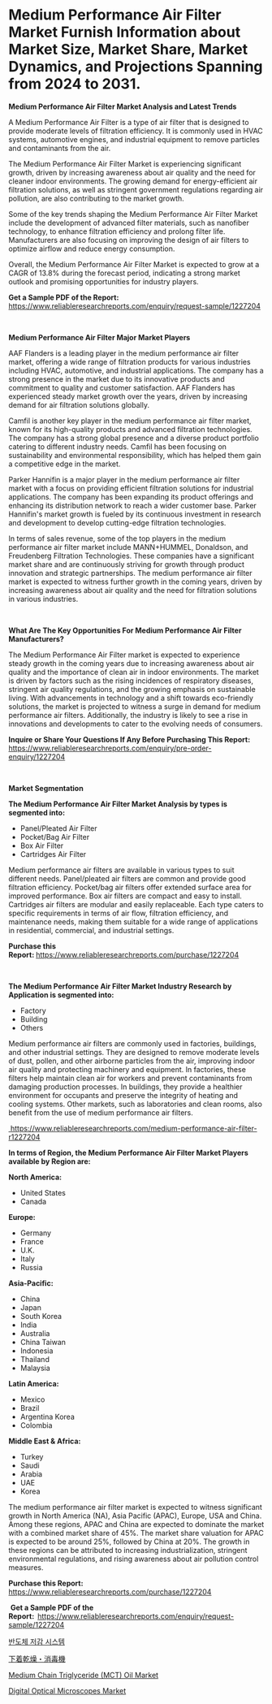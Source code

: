 <p><h1>Medium Performance Air Filter Market Furnish Information about Market Size, Market Share, Market Dynamics, and Projections Spanning from 2024 to 2031.</h1></p><p><strong>Medium Performance Air Filter Market Analysis and Latest Trends</strong></p>
<p><p>A Medium Performance Air Filter is a type of air filter that is designed to provide moderate levels of filtration efficiency. It is commonly used in HVAC systems, automotive engines, and industrial equipment to remove particles and contaminants from the air.</p><p>The Medium Performance Air Filter Market is experiencing significant growth, driven by increasing awareness about air quality and the need for cleaner indoor environments. The growing demand for energy-efficient air filtration solutions, as well as stringent government regulations regarding air pollution, are also contributing to the market growth.</p><p>Some of the key trends shaping the Medium Performance Air Filter Market include the development of advanced filter materials, such as nanofiber technology, to enhance filtration efficiency and prolong filter life. Manufacturers are also focusing on improving the design of air filters to optimize airflow and reduce energy consumption.</p><p>Overall, the Medium Performance Air Filter Market is expected to grow at a CAGR of 13.8% during the forecast period, indicating a strong market outlook and promising opportunities for industry players.</p></p>
<p><strong>Get a Sample PDF of the Report:&nbsp;</strong> <a href="https://www.reliableresearchreports.com/enquiry/request-sample/1227204">https://www.reliableresearchreports.com/enquiry/request-sample/1227204</a></p>
<p>&nbsp;</p>
<p><strong>Medium Performance Air Filter Major Market Players</strong></p>
<p><p>AAF Flanders is a leading player in the medium performance air filter market, offering a wide range of filtration products for various industries including HVAC, automotive, and industrial applications. The company has a strong presence in the market due to its innovative products and commitment to quality and customer satisfaction. AAF Flanders has experienced steady market growth over the years, driven by increasing demand for air filtration solutions globally.</p><p>Camfil is another key player in the medium performance air filter market, known for its high-quality products and advanced filtration technologies. The company has a strong global presence and a diverse product portfolio catering to different industry needs. Camfil has been focusing on sustainability and environmental responsibility, which has helped them gain a competitive edge in the market.</p><p>Parker Hannifin is a major player in the medium performance air filter market with a focus on providing efficient filtration solutions for industrial applications. The company has been expanding its product offerings and enhancing its distribution network to reach a wider customer base. Parker Hannifin's market growth is fueled by its continuous investment in research and development to develop cutting-edge filtration technologies.</p><p>In terms of sales revenue, some of the top players in the medium performance air filter market include MANN+HUMMEL, Donaldson, and Freudenberg Filtration Technologies. These companies have a significant market share and are continuously striving for growth through product innovation and strategic partnerships. The medium performance air filter market is expected to witness further growth in the coming years, driven by increasing awareness about air quality and the need for filtration solutions in various industries.</p></p>
<p>&nbsp;</p>
<p><strong>What Are The Key Opportunities For Medium Performance Air Filter Manufacturers?</strong></p>
<p><p>The Medium Performance Air Filter market is expected to experience steady growth in the coming years due to increasing awareness about air quality and the importance of clean air in indoor environments. The market is driven by factors such as the rising incidences of respiratory diseases, stringent air quality regulations, and the growing emphasis on sustainable living. With advancements in technology and a shift towards eco-friendly solutions, the market is projected to witness a surge in demand for medium performance air filters. Additionally, the industry is likely to see a rise in innovations and developments to cater to the evolving needs of consumers.</p></p>
<p><strong>Inquire or Share Your Questions If Any Before Purchasing This Report:</strong> <a href="https://www.reliableresearchreports.com/enquiry/pre-order-enquiry/1227204">https://www.reliableresearchreports.com/enquiry/pre-order-enquiry/1227204</a></p>
<p>&nbsp;</p>
<p><strong>Market Segmentation</strong></p>
<p><strong>The Medium Performance Air Filter Market Analysis by types is segmented into:</strong></p>
<p><ul><li>Panel/Pleated Air Filter</li><li>Pocket/Bag Air Filter</li><li>Box Air Filter</li><li>Cartridges Air Filter</li></ul></p>
<p><p>Medium performance air filters are available in various types to suit different needs. Panel/pleated air filters are common and provide good filtration efficiency. Pocket/bag air filters offer extended surface area for improved performance. Box air filters are compact and easy to install. Cartridges air filters are modular and easily replaceable. Each type caters to specific requirements in terms of air flow, filtration efficiency, and maintenance needs, making them suitable for a wide range of applications in residential, commercial, and industrial settings.</p></p>
<p><strong>Purchase this Report:&nbsp;</strong><a href="https://www.reliableresearchreports.com/purchase/1227204">https://www.reliableresearchreports.com/purchase/1227204</a></p>
<p>&nbsp;</p>
<p><strong>The Medium Performance Air Filter Market Industry Research by Application is segmented into:</strong></p>
<p><ul><li>Factory</li><li>Building</li><li>Others</li></ul></p>
<p><p>Medium performance air filters are commonly used in factories, buildings, and other industrial settings. They are designed to remove moderate levels of dust, pollen, and other airborne particles from the air, improving indoor air quality and protecting machinery and equipment. In factories, these filters help maintain clean air for workers and prevent contaminants from damaging production processes. In buildings, they provide a healthier environment for occupants and preserve the integrity of heating and cooling systems. Other markets, such as laboratories and clean rooms, also benefit from the use of medium performance air filters.</p></p>
<p><a href="https://www.reliableresearchreports.com/medium-performance-air-filter-r1227204">&nbsp;https://www.reliableresearchreports.com/medium-performance-air-filter-r1227204</a></p>
<p><strong>In terms of Region, the Medium Performance Air Filter Market Players available by Region are:</strong></p>
<p>
    <p> <strong> North America: </strong>
        <ul>
            <li>United States</li>
            <li>Canada</li>
        </ul>
        </p> 
    <p> <strong> Europe: </strong>
        <ul>
            <li>Germany</li>
            <li>France</li>
            <li>U.K.</li>
            <li>Italy</li>
            <li>Russia</li>
        </ul>
        </p> 
    <p> <strong> Asia-Pacific: </strong>
        <ul>
            <li>China</li>
            <li>Japan</li>
            <li>South Korea</li>
            <li>India</li>
            <li>Australia</li>
            <li>China Taiwan</li>
            <li>Indonesia</li>
            <li>Thailand</li>
            <li>Malaysia</li>
        </ul>
        </p> 
    <p> <strong> Latin America: </strong>
        <ul>
            <li>Mexico</li>
            <li>Brazil</li>
            <li>Argentina Korea</li>
            <li>Colombia</li>
        </ul>
        </p> 
    <p> <strong> Middle East & Africa: </strong>
        <ul>
            <li>Turkey</li>
            <li>Saudi</li>
            <li>Arabia</li>
            <li>UAE</li>
            <li>Korea</li>
        </ul>
    </p>
    </p>
<p><p>The medium performance air filter market is expected to witness significant growth in North America (NA), Asia Pacific (APAC), Europe, USA and China. Among these regions, APAC and China are expected to dominate the market with a combined market share of 45%. The market share valuation for APAC is expected to be around 25%, followed by China at 20%. The growth in these regions can be attributed to increasing industrialization, stringent environmental regulations, and rising awareness about air pollution control measures.</p></p>
<p><strong>Purchase this Report: </strong><a href="https://www.reliableresearchreports.com/purchase/1227204">https://www.reliableresearchreports.com/purchase/1227204</a></p>
<p>&nbsp;<strong>Get a Sample PDF of the Report:&nbsp;&nbsp;</strong><a href="https://www.reliableresearchreports.com/enquiry/request-sample/1227204">https://www.reliableresearchreports.com/enquiry/request-sample/1227204</a></p>
<p><strong></strong></p>
<p><p><a href="https://github.com/nhaiquang84/Market-Research-Report-List-1/blob/main/9234601102714.md">반도체 저감 시스템</a></p><p><a href="https://github.com/RandallRunte2023/Market-Research-Report-List-1/blob/main/7966389108022.md">下着乾燥・消毒機</a></p><p><a href="https://github.com/HenrietteMills1/Market-Research-Report-List-1/blob/main/medium-chain-triglyceride-mct-oil-market.md">Medium Chain Triglyceride (MCT) Oil Market</a></p><p><a href="https://github.com/marthawweekle/Market-Research-Report-List-1/blob/main/digital-optical-microscopes-market.md">Digital Optical Microscopes Market</a></p></p>